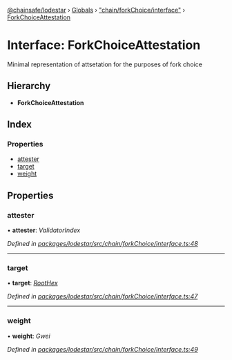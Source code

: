 [@chainsafe/lodestar](../README.md) › [Globals](../globals.md) › ["chain/forkChoice/interface"](../modules/_chain_forkchoice_interface_.md) › [ForkChoiceAttestation](_chain_forkchoice_interface_.forkchoiceattestation.md)

# Interface: ForkChoiceAttestation

Minimal representation of attsetation for the purposes of fork choice

## Hierarchy

* **ForkChoiceAttestation**

## Index

### Properties

* [attester](_chain_forkchoice_interface_.forkchoiceattestation.md#attester)
* [target](_chain_forkchoice_interface_.forkchoiceattestation.md#target)
* [weight](_chain_forkchoice_interface_.forkchoiceattestation.md#weight)

## Properties

###  attester

• **attester**: *ValidatorIndex*

*Defined in [packages/lodestar/src/chain/forkChoice/interface.ts:48](https://github.com/ChainSafe/lodestar/blob/7e3e010f1/packages/lodestar/src/chain/forkChoice/interface.ts#L48)*

___

###  target

• **target**: *[RootHex](../modules/_chain_forkchoice_interface_.md#roothex)*

*Defined in [packages/lodestar/src/chain/forkChoice/interface.ts:47](https://github.com/ChainSafe/lodestar/blob/7e3e010f1/packages/lodestar/src/chain/forkChoice/interface.ts#L47)*

___

###  weight

• **weight**: *Gwei*

*Defined in [packages/lodestar/src/chain/forkChoice/interface.ts:49](https://github.com/ChainSafe/lodestar/blob/7e3e010f1/packages/lodestar/src/chain/forkChoice/interface.ts#L49)*
